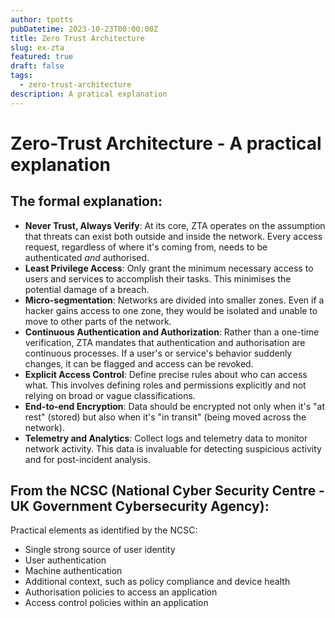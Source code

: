 ```yaml
---
author: tpotts
pubDatetime: 2023-10-23T00:00:00Z
title: Zero Trust Architecture
slug: ex-zta
featured: true
draft: false
tags:
  - zero-trust-architecture
description: A pratical explanation
---
```


# Zero-Trust Architecture - A practical explanation

## The formal explanation:

- **Never Trust, Always Verify**: At its core, ZTA operates on the assumption that threats can exist both outside and inside the network. Every access request, regardless of where it's coming from, needs to be authenticated _and_ authorised.
- **Least Privilege Access**: Only grant the minimum necessary access to users and services to accomplish their tasks. This minimises the potential damage of a breach.
- **Micro-segmentation**: Networks are divided into smaller zones. Even if a hacker gains access to one zone, they would be isolated and unable to move to other parts of the network.
- **Continuous Authentication and Authorization**: Rather than a one-time verification, ZTA mandates that authentication and authorisation are continuous processes. If a user's or service's behavior suddenly changes, it can be flagged and access can be revoked.
- **Explicit Access Control**: Define precise rules about who can access what. This involves defining roles and permissions explicitly and not relying on broad or vague classifications.
- **End-to-end Encryption**: Data should be encrypted not only when it's "at rest" (stored) but also when it's "in transit" (being moved across the network).
- **Telemetry and Analytics**: Collect logs and telemetry data to monitor network activity. This data is invaluable for detecting suspicious activity and for post-incident analysis.

## From the NCSC (National Cyber Security Centre - UK Government Cybersecurity Agency):

Practical elements as identified by the NCSC:

- Single strong source of user identity
- User authentication
- Machine authentication
- Additional context, such as policy compliance and device health
- Authorisation policies to access an application
- Access control policies within an application
